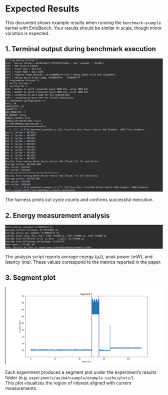 # Expected Results

This document shows example results when running the `benchmark-example` kernel
with EntoBench. Your results should be similar in scale, though minor variation
is expected.

## 1. Terminal output during benchmark execution
![Terminal output screenshot](images/expected-terminal.png)

The harness prints out cycle counts and confirms successful execution.

## 2. Energy measurement analysis
![Energy analysis screenshot](images/expected-energy.png)

The analysis script reports average energy (µJ), peak power (mW), and latency
(ms). These values correspond to the metrics reported in the paper.

## 3. Segment plot
![Segment plot screenshot](images/expected-plot.png)

Each experiment produces a segment plot under the experiment’s results folder
(e.g. `experiments/ae/m4/example/example-cache/plots/`).  
This plot visualizes the region of interest aligned with current measurements.
